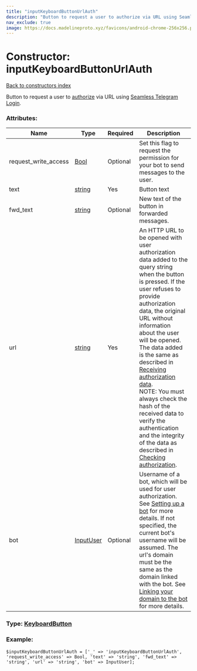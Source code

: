 ```yaml
---
title: "inputKeyboardButtonUrlAuth"
description: "Button to request a user to authorize via URL using Seamless Telegram Login."
nav_exclude: true
image: https://docs.madelineproto.xyz/favicons/android-chrome-256x256.png
---
```

# Constructor: inputKeyboardButtonUrlAuth  
[Back to constructors index](/API_docs/constructors/index.html)



Button to request a user to [authorize](../methods/messages.acceptUrlAuth.html) via URL using [Seamless Telegram Login](https://telegram.org/blog/privacy-discussions-web-bots#meet-seamless-web-bots).

### Attributes:

| Name     |    Type       | Required | Description |
|----------|---------------|----------|-------------|
|request\_write\_access|[Bool](/API_docs/types/Bool.html) | Optional|Set this flag to request the permission for your bot to send messages to the user.|
|text|[string](/API_docs/types/string.html) | Yes|Button text|
|fwd\_text|[string](/API_docs/types/string.html) | Optional|New text of the button in forwarded messages.|
|url|[string](/API_docs/types/string.html) | Yes|An HTTP URL to be opened with user authorization data added to the query string when the button is pressed. If the user refuses to provide authorization data, the original URL without information about the user will be opened. The data added is the same as described in [Receiving authorization data](https://core.telegram.org/widgets/login#receiving-authorization-data).<br>NOTE: You must always check the hash of the received data to verify the authentication and the integrity of the data as described in [Checking authorization](https://core.telegram.org/widgets/login#checking-authorization).|
|bot|[InputUser](/API_docs/types/InputUser.html) | Optional|Username of a bot, which will be used for user authorization. See [Setting up a bot](https://core.telegram.org/widgets/login#setting-up-a-bot) for more details. If not specified, the current bot's username will be assumed. The url's domain must be the same as the domain linked with the bot. See [Linking your domain to the bot](https://core.telegram.org/widgets/login#linking-your-domain-to-the-bot) for more details.|



### Type: [KeyboardButton](/API_docs/types/KeyboardButton.html)


### Example:

```
$inputKeyboardButtonUrlAuth = ['_' => 'inputKeyboardButtonUrlAuth', 'request_write_access' => Bool, 'text' => 'string', 'fwd_text' => 'string', 'url' => 'string', 'bot' => InputUser];
```  
